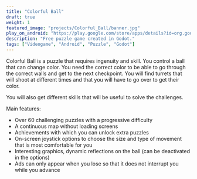 ```yaml
---
title: "Colorful Ball"
draft: true
weight: 1
featured_image: "projects/Colorful_Ball/banner.jpg"
play_on_android: "https://play.google.com/store/apps/details?id=org.godotengine.colorfulball"
description: "Free puzzle game created in Godot."
tags: ["Videogame", "Android", "Puzzle", "Godot"]
---
```


Colorful Ball is a puzzle that requires ingenuity and skill. You control a ball that can change color. You need the correct color to be able to go through the correct walls and get to the next checkpoint. You will find turrets that will shoot at different times and that you will have to go over to get their color.

You will also get different skills that will be useful to solve the challenges.

Main features:

* Over 60 challenging puzzles with a progressive difficulty
* A continuous map without loading screens
* Achievements with which you can unlock extra puzzles
* On-screen joystick options to choose the size and type of movement that is most comfortable for you
* Interesting graphics, dynamic reflections on the ball (can be deactivated in the options)
* Ads can only appear when you lose so that it does not interrupt you while you advance
